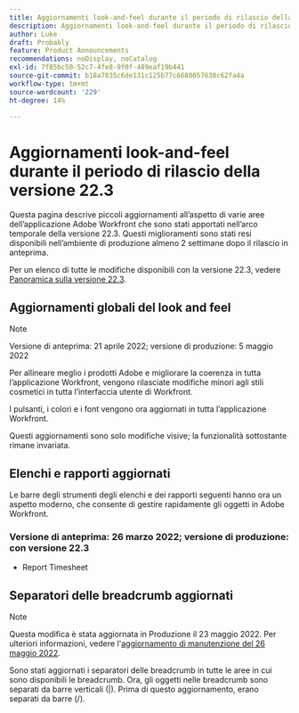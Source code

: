 ```yaml
---
title: Aggiornamenti look-and-feel durante il periodo di rilascio della versione 22.3
description: Aggiornamenti look-and-feel durante il periodo di rilascio della versione 22.3
author: Luke
draft: Probably
feature: Product Announcements
recommendations: noDisplay, noCatalog
exl-id: 7f85bc50-52c7-4fe8-9f0f-489eaf19b441
source-git-commit: b18a7835c6de131c125b77c6688057638c62fa4a
workflow-type: tm+mt
source-wordcount: '229'
ht-degree: 14%

---
```


# Aggiornamenti look-and-feel durante il periodo di rilascio della versione 22.3

Questa pagina descrive piccoli aggiornamenti all’aspetto di varie aree dell’applicazione Adobe Workfront che sono stati apportati nell’arco temporale della versione 22.3. Questi miglioramenti sono stati resi disponibili nell’ambiente di produzione almeno 2 settimane dopo il rilascio in anteprima.

Per un elenco di tutte le modifiche disponibili con la versione 22.3, vedere [Panoramica sulla versione 22.3](../../../product-announcements/product-releases/22.3-release-activity/22-3-release-overview.md).

## Aggiornamenti globali del look and feel

>[!NOTE]
>
>Versione di anteprima: 21 aprile 2022; versione di produzione: 5 maggio 2022

Per allineare meglio i prodotti Adobe e migliorare la coerenza in tutta l’applicazione Workfront, vengono rilasciate modifiche minori agli stili cosmetici in tutta l’interfaccia utente di Workfront.

I pulsanti, i colori e i font vengono ora aggiornati in tutta l’applicazione Workfront.

Questi aggiornamenti sono solo modifiche visive; la funzionalità sottostante rimane invariata.

## Elenchi e rapporti aggiornati

Le barre degli strumenti degli elenchi e dei rapporti seguenti hanno ora un aspetto moderno, che consente di gestire rapidamente gli oggetti in Adobe Workfront.

### Versione di anteprima: 26 marzo 2022; versione di produzione: con versione 22.3

* Report Timesheet

## Separatori delle breadcrumb aggiornati

>[!NOTE]
>
>Questa modifica è stata aggiornata in Produzione il 23 maggio 2022. Per ulteriori informazioni, vedere l&#39;[aggiornamento di manutenzione del 26 maggio 2022](https://experienceleague.adobe.com/it/docs/workfront/using/home).

Sono stati aggiornati i separatori delle breadcrumb in tutte le aree in cui sono disponibili le breadcrumb. Ora, gli oggetti nelle breadcrumb sono separati da barre verticali (|). Prima di questo aggiornamento, erano separati da barre (/).
